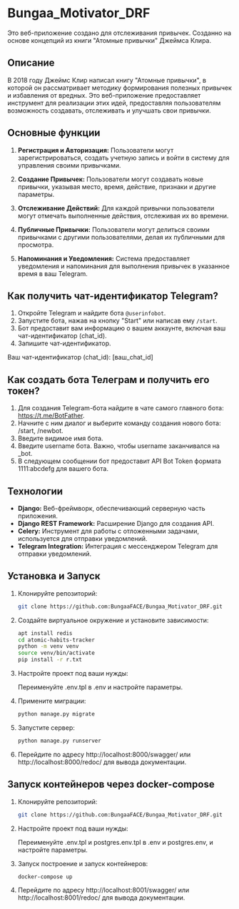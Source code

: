 # Bungaa_Motivator_DRF

Это веб-приложение создано для отслеживания привычек. Созданно на основе концепций из книги "Атомные привычки" Джеймса Клира.

## Описание

В 2018 году Джеймс Клир написал книгу "Атомные привычки", в которой он рассматривает методику формирования полезных привычек и избавления от вредных. Это веб-приложение предоставляет инструмент для реализации этих идей, предоставляя пользователям возможность создавать, отслеживать и улучшать свои привычки.

## Основные функции

1. **Регистрация и Авторизация:** Пользователи могут зарегистрироваться, создать учетную запись и войти в систему для управления своими привычками.

2. **Создание Привычек:** Пользователи могут создавать новые привычки, указывая место, время, действие, признаки и другие параметры.

3. **Отслеживание Действий:** Для каждой привычки пользователи могут отмечать выполненные действия, отслеживая их во времени.

4. **Публичные Привычки:** Пользователи могут делиться своими привычками с другими пользователями, делая их публичными для просмотра.

5. **Напоминания и Уведомления:** Система предоставляет уведомления и напоминания для выполнения привычек в указанное время в ваш Telegram.

## Как получить чат-идентификатор Telegram?

1. Откройте Telegram и найдите бота `@userinfobot`.
2. Запустите бота, нажав на кнопку "Start" или написав ему `/start`.
3. Бот предоставит вам информацию о вашем аккаунте, включая ваш чат-идентификатор (chat_id).
4. Запишите чат-идентификатор.

Ваш чат-идентификатор (chat_id): [ваш_chat_id]

## Как создать бота Телеграм и получить его токен?

1. Для создания Telegram-бота найдите в чате самого главного бота: https://t.me/BotFather.  
2. Начните с ним диалог и выберите команду создания нового бота: /start, /newbot.  
3. Введите видимое имя бота.  
4. Введите username бота. Важно, чтобы username заканчивался на _bot.  
5. В следующем сообщении бот предоставит API Bot Token формата 1111:abcdefg для вашего бота.  


## Технологии

- **Django:** Веб-фреймворк, обеспечивающий серверную часть приложения.
- **Django REST Framework:** Расширение Django для создания API.
- **Celery:** Инструмент для работы с отложенными задачами, используется для отправки уведомлений.
- **Telegram Integration:** Интеграция с мессенджером Telegram для отправки уведомлений.

## Установка и Запуск

1. Клонируйте репозиторий:

    ```bash
    git clone https://github.com:BungaaFACE/Bungaa_Motivator_DRF.git
    ```

2. Создайте виртуальное окружение и установите зависимости:

    ```bash
    apt install redis
    cd atomic-habits-tracker
    python -m venv venv
    source venv/bin/activate
    pip install -r r.txt
    ```
3. Настройте проект под ваши нужды:

   Переименуйте .env.tpl в .env и настройте параметры.
   
4. Примените миграции:

    ```bash
    python manage.py migrate
    ```

5. Запустите сервер:

    ```bash
    python manage.py runserver
    ```

5. Перейдите по адресу http://localhost:8000/swagger/ или http://localhost:8000/redoc/ для вывода документации.

## Запуск контейнеров через docker-compose  

1. Клонируйте репозиторий:  

    ```bash
    git clone https://github.com:BungaaFACE/Bungaa_Motivator_DRF.git
    ```
    
2. Настройте проект под ваши нужды:  
  
    Переименуйте .env.tpl и postgres.env.tpl в .env и postgres.env, и настройте параметры.  
  
3. Запуск построение и запуск контейнеров:  
  
    ```bash
    docker-compose up
    ```

4. Перейдите по адресу http://localhost:8001/swagger/ или http://localhost:8001/redoc/ для вывода документации.
